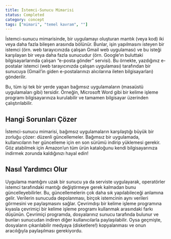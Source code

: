 ```yaml
---
title: İstemci-Sunucu Mimarisi
status: Completed
category: concept
tags: ["mimari", "temel kavram", ""]
---
```


İstemci-sunucu mimarisinde, bir uygulamayı oluşturan mantık (veya kod) iki veya daha fazla bileşen arasında bölünür. 
Bunlar, işin yapılmasını isteyen bir istemci (örn. web tarayıcınızda çalışan Gmail web uygulaması) ve bu isteği karşılayan bir veya daha fazla sunucudur (örn. Google’ın buluttaki bilgisayarlarında çalışan “e-posta gönder” servisi). 
Bu örnekte, yazdığınız e-postalar istemci (web tarayıcınızda çalışan uygulaması) tarafından bir sunucuya (Gmail’in giden e-postalarınızı alıcılarına ileten bilgisayarları) gönderilir.

Bu, tüm işi tek bir yerde yapan bağımsız uygulamaların (masaüstü uygulamaları gibi) tersidir. 
Örneğin, Microsoft Word gibi bir kelime işleme programı bilgisayarınıza kurulabilir ve tamamen bilgisayar üzerinden çalıştırılabilir.

## Hangi Sorunları Çözer

İstemci-sunucu mimarisi, bağımsız uygulamaların karşılaştığı büyük bir zorluğu çözer: düzenli güncellemeler. 
Bağımsız bir uygulamada, kullanıcıların her güncelleme için en son sürümü indirip yüklemesi gerekir. 
Göz atabilmek için Amazon’un tüm ürün kataloğunu kendi bilgisayarınıza indirmek zorunda kaldığınızı hayal edin!

## Nasıl Yardımcı Olur

Uygulama mantığını uzak bir sunucu ya da serviste uygulayarak, operatörler istemci tarafındaki mantığı değiştirmeye gerek kalmadan bunu güncelleyebilirler. 
Bu, güncellemelerin çok daha sık yapılabileceği anlamına gelir. Verilerin sunucuda depolanması, birçok istemcinin aynı verileri görmesini ve paylaşmasını sağlar. 
Çevrimdışı bir kelime işleme programına kıyasla çevrimiçi bir kelime işleme programı kullanmak arasındaki farkı düşünün. Çevrimiçi programda, dosyalarınız sunucu tarafında bulunur ve bunları sunucudan indiren diğer kullanıcılarla paylaşılabilir. Oysa geçmişte, dosyaların çıkarılabilir medyaya (disketlere!) kopyalanması ve onun aracılığıyla paylaşılması gerekiyordu.
